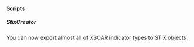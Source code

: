 #### Scripts
##### StixCreator
You can now export almost all of XSOAR indicator types to STIX objects.
